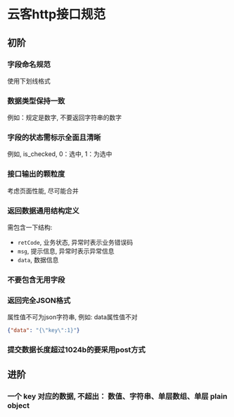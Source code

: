 # 云客http接口规范

## 初阶

### 字段命名规范
使用下划线格式

### 数据类型保持一致
例如：规定是数字, 不要返回字符串的数字

### 字段的状态需标示全面且清晰
例如, is_checked, 0：选中, 1：为选中

### 接口输出的颗粒度
考虑页面性能, 尽可能合并

### 返回数据通用结构定义
需包含一下结构: 
- `retCode`, 业务状态, 异常时表示业务错误码
- `msg`, 提示信息, 异常时表示异常信息
- `data`, 数据信息

### 不要包含无用字段

### 返回完全JSON格式
属性值不可为json字符串, 例如: data属性值不对
```json
{"data": "{\"key\":1}"}
```

### 提交数据长度超过1024b的要采用post方式


## 进阶

### 一个 key 对应的数据, 不超出： 数值、字符串、单层数组、单层 plain object